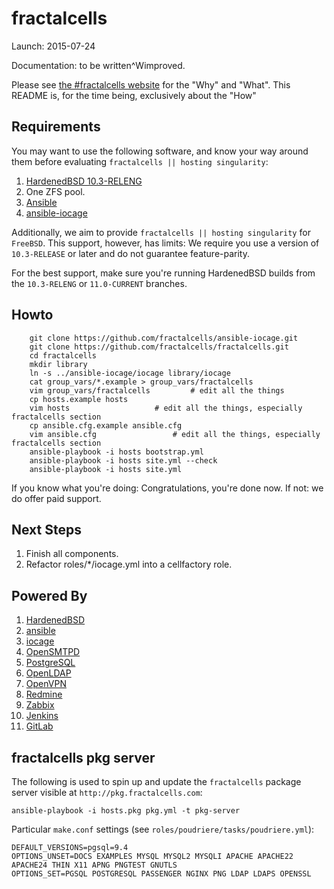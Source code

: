 # fractalcells

Launch: 2015-07-24

Documentation: to be written^Wimproved.

Please see [the #fractalcells website](http://www.fractalcells.com) for the "Why" and "What".
This README is, for the time being, exclusively about the "How"

## Requirements

You may want to use the following software, and know your way around them before evaluating
`fractalcells || hosting singularity`:

1. [HardenedBSD 10.3-RELENG](https://www.hardenedbsd.org/)
1. One ZFS pool.
1. [Ansible](https://www.ansible.com/)
1. [ansible-iocage](https://github.com/fractalcells/ansible-iocage/)

Additionally, we aim to provide `fractalcells || hosting singularity` for
`FreeBSD`. This support, however, has limits: We require you use a version of
`10.3-RELEASE` or later and do not guarantee feature-parity.

For the best support, make sure you're running HardenedBSD builds from the
`10.3-RELENG` or `11.0-CURRENT` branches.

## Howto

```
    git clone https://github.com/fractalcells/ansible-iocage.git
    git clone https://github.com/fractalcells/fractalcells.git
    cd fractalcells
    mkdir library
    ln -s ../ansible-iocage/iocage library/iocage
    cat group_vars/*.example > group_vars/fractalcells
    vim group_vars/fractalcells 		# edit all the things
    cp hosts.example hosts
    vim hosts 					# edit all the things, especially fractalcells section
    cp ansible.cfg.example ansible.cfg
    vim ansible.cfg 				# edit all the things, especially fractalcells section
    ansible-playbook -i hosts bootstrap.yml
    ansible-playbook -i hosts site.yml --check
    ansible-playbook -i hosts site.yml
```

If you know what you're doing: Congratulations, you're done now.
If not: we do offer paid support.


## Next Steps

1. Finish all components.
2. Refactor roles/*/iocage.yml into a cellfactory role.

## Powered By

1. [HardenedBSD](https://www.hardenedbsd.org)
1. [ansible](https://www.ansible.com)
1. [iocage](https://github.com/pannon/iocage)
1. [OpenSMTPD](https://www.opensmtpd.org)
1. [PostgreSQL](https://www.postgresql.org)
1. [OpenLDAP](https://www.openldap.org)
1. [OpenVPN](https://www.openvpn.org)
1. [Redmine](https://www.redmine.org)
1. [Zabbix](https://www.zabbix.org)
1. [Jenkins](https://www.jenkins-ci.org)
1. [GitLab](https://www.gitlab.org)

## fractalcells pkg server

The following is used to spin up and update the `fractalcells` package server visible at `http://pkg.fractalcells.com`:

```
ansible-playbook -i hosts.pkg pkg.yml -t pkg-server
```

Particular `make.conf` settings (see `roles/poudriere/tasks/poudriere.yml`):
```
DEFAULT_VERSIONS=pgsql=9.4
OPTIONS_UNSET=DOCS EXAMPLES MYSQL MYSQL2 MYSQLI APACHE APACHE22 APACHE24 THIN X11 APNG PNGTEST GNUTLS
OPTIONS_SET=PGSQL POSTGRESQL PASSENGER NGINX PNG LDAP LDAPS OPENSSL
```
